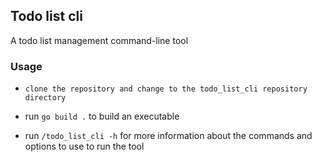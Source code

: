 ## Todo list cli

A todo list management command-line tool

### Usage

- `clone the repository and change to the todo_list_cli repository directory`

- run `go build .` to build an executable

- run `/todo_list_cli -h` for more information about the commands and options to use to run the tool
